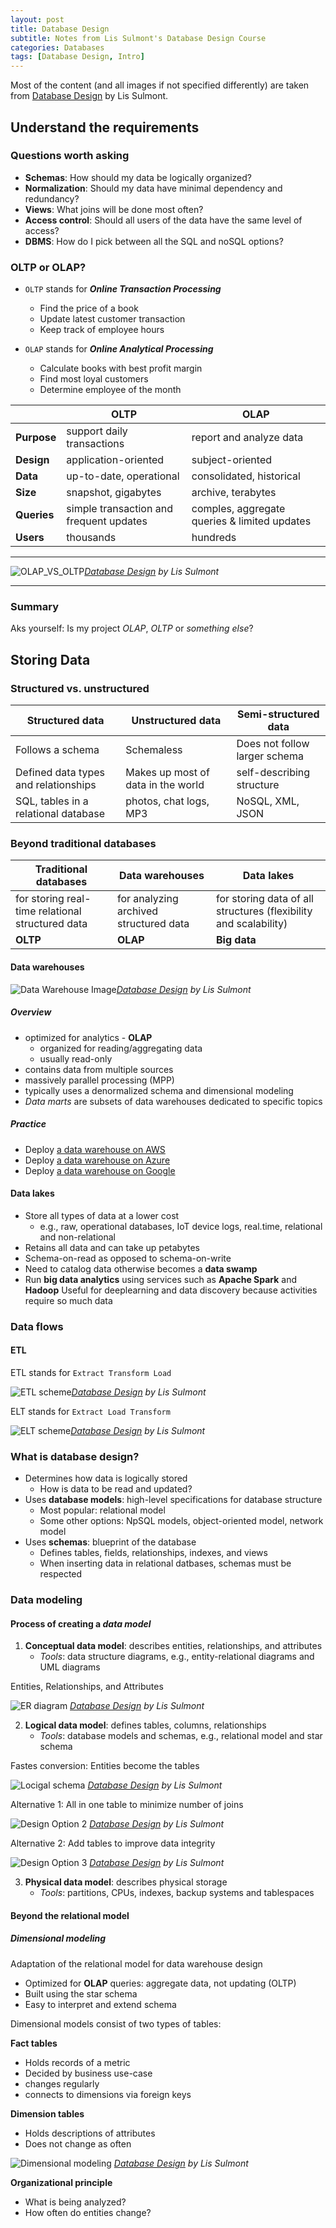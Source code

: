 ```yaml
--- 
layout: post 
title: Database Design 
subtitle: Notes from Lis Sulmont's Database Design Course
categories: Databases
tags: [Database Design, Intro]
---
```


Most of the content (and all images if not specified differently) are taken from [Database Design](https://campus.datacamp.com/courses/database-design) by Lis Sulmont.

## Understand the requirements

### Questions worth asking

- **Schemas**: How should my data be logically organized?
- **Normalization**: Should my data have minimal dependency and redundancy?  
- **Views**: What joins will be done most often?
- **Access control**: Should all users of the data have the same level of access?
- **DBMS**: How do I pick between all the SQL and noSQL options?

### OLTP or OLAP?

- `OLTP` stands for ***Online Transaction Processing***
    - Find the price of a book
    - Update latest customer transaction
    - Keep track of employee hours

- `OLAP` stands for ***Online Analytical Processing***
    - Calculate books with best profit margin
    - Find most loyal customers
    - Determine employee of the month

|   | OLTP | OLAP |
|---|---|---|
|**Purpose**|support daily transactions|report and analyze data|
|**Design**|application-oriented|subject-oriented|
|**Data**|up-to-date, operational|consolidated, historical|
|**Size**|snapshot, gigabytes|archive, terabytes|
|**Queries**|simple transaction and frequent updates|comples, aggregate queries & limited updates|
|**Users**|thousands|hundreds|

<hr>

![OLAP_VS_OLTP](/assets/images/post_images/database_design/OLAP_VS_OLTP.png)*[Database Design](https://campus.datacamp.com/courses/database-design) by Lis Sulmont*




<hr>

### Summary

Aks yourself: Is my project *OLAP*, *OLTP* or *something else*? 

## Storing Data

### Structured vs. unstructured

| Structured data | Unstructured data | Semi-structured data |
|---|---|---|
| Follows a schema | Schemaless | Does not follow larger schema |
| Defined data types and relationships | Makes up most of data in the world | self-describing structure |
| SQL, tables in a relational database | photos, chat logs, MP3 |NoSQL, XML, JSON |

### Beyond traditional databases

| Traditional databases | Data warehouses | Data lakes |
|---|---|---|
|for storing real-time relational structured data | for analyzing archived structured data | for storing data of all structures (flexibility and scalability)|
|**OLTP**|**OLAP**|**Big data**|

#### Data warehouses

![Data Warehouse Image](/assets/images/post_images/database_design/Data_Warehouse_Image.png)*[Database Design](https://campus.datacamp.com/courses/database-design) by Lis Sulmont*


##### Overview

- optimized for analytics - **OLAP**
    - organized for reading/aggregating data
    - usually read-only
- contains data from multiple sources
- massively parallel processing (MPP)
- typically uses a denormalized schema and dimensional modeling
- *Data marts* are subsets of data warehouses dedicated to specific topics

##### Practice

- Deploy [a data warehouse on AWS](https://aws.amazon.com/getting-started/hands-on/deploy-data-warehouse/)
- Deploy [a data warehouse on Azure](https://www.sqlshack.com/the-new-sql-data-warehouse-in-azure/)
- Deploy [a data warehouse on Google](https://cloud.google.com/bigquery)

#### Data lakes

- Store all types of data at a lower cost
    - e.g., raw, operational databases, IoT device logs, real.time, relational and non-relational
- Retains all data and can take up petabytes
- Schema-on-read as opposed to schema-on-write
- Need to catalog data otherwise becomes a **data swamp**
- Run **big data analytics** using services such as **Apache Spark** and **Hadoop**
    Useful for deeplearning and data discovery because activities require so much data

### Data flows

#### ETL

ETL stands for `Extract Transform Load`

![ETL scheme](/assets/images/post_images/database_design/ETL_scheme_1.png)*[Database Design](https://campus.datacamp.com/courses/database-design) by Lis Sulmont*


ELT stands for `Extract Load Transform`

![ELT scheme](/assets/images/post_images/database_design/ELT_scheme_1.png)*[Database Design](https://campus.datacamp.com/courses/database-design) by Lis Sulmont*


### What is database design?

- Determines how data is logically stored
    - How is data to be read and updated?
- Uses **database models**: high-level specifications for database structure
    - Most popular: relational model
    - Some other options: NpSQL models, object-oriented model, network model
- Uses **schemas**: blueprint of the database
    - Defines tables, fields, relationships, indexes, and views
    - When inserting data in relational datbases, schemas must be respected

### Data modeling

#### Process of creating a *data model*

1. **Conceptual data model**: describes entities, relationships, and attributes
    - *Tools*: data structure diagrams, e.g., entity-relational diagrams and UML diagrams

Entities, Relationships, and Attributes

![ER diagram](/assets/images/post_images/database_design/ER_diagram.png)
*[Database Design](https://campus.datacamp.com/courses/database-design) by Lis Sulmont*

2. **Logical data model**: defines tables, columns, relationships
    - *Tools*: database models and schemas, e.g., relational model and star schema

Fastes conversion: Entities become the tables

![Locigal schema](/assets/images/post_images/database_design/ER_diagram_as_schema.png)
*[Database Design](https://campus.datacamp.com/courses/database-design) by Lis Sulmont*

Alternative 1: All in one table to minimize number of joins

![Design Option 2](/assets/images/post_images/database_design/database_option_2.png)
*[Database Design](https://campus.datacamp.com/courses/database-design) by Lis Sulmont*

Alternative 2: Add tables to improve data integrity

![Design Option 3](/assets/images/post_images/database_design/database_options_3.png)
*[Database Design](https://campus.datacamp.com/courses/database-design) by Lis Sulmont*

3. **Physical data model**: describes physical storage
    - *Tools*: partitions, CPUs, indexes, backup systems and tablespaces

#### Beyond the relational model
##### Dimensional modeling

Adaptation of the relational model for data warehouse design

- Optimized for **OLAP** queries: aggregate data, not updating (OLTP)
- Built using the star schema
- Easy to interpret and extend schema

Dimensional models consist of two types of tables:

**Fact tables**

- Holds records of a metric
- Decided by business use-case
- changes regularly
- connects to dimensions via foreign keys

**Dimension tables**

- Holds descriptions of attributes
- Does not change as often


![Dimensional modeling](/assets/images/post_images/database_design/Dimensional_modeling.png)
*[Database Design](https://campus.datacamp.com/courses/database-design) by Lis Sulmont*

**Organizational principle**

- What is being analyzed?
- How often do entities change?
